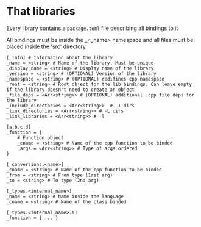 # That libraries

Every library contains a `package.toml` file describing all bindings to it

All bindings must be inside the _<_name> namespace
and all files must be placed inside the 'src' directory

```
[_info] # Information about the library
_name = <string> # Name of the library. Must be unique
_display_name = <string> # Display name of the library
_version = <string> # (OPTIONAL) Version of the library
_namespace = <string> # (OPTIONAL) redifines cpp namespace 
_root = <string> # Root object for the lib bindings. Can leave empty if the library doesn't need to create an object
_file_deps = <Arr<string>> # (OPTIONAL) additional .cpp file deps for the library
_include_directories = <Arr<string>>  # -I dirs
_link_directories = <Arr<string>> # -L dirs
_link_libraries = <Arr<string>> # -l

[a.b.c.d]
_function = {
    # Function object
    _cname = <string> # Name of the cpp function to be binded
    _args = <Arr<string>> # Type of args ordered
}

[_conversions.<name>]
_cname = <string> # Name of the cpp function to be binded 
_from = <string> # From type (1rst arg)
_to = <string> # To type (2nd arg)

[_types.<internal_name>]
_name = <string> # Name inside the language 
_cname = <string> # Name of the class binded

[_types.<internal_name>.a]
_function = { ... }

```
